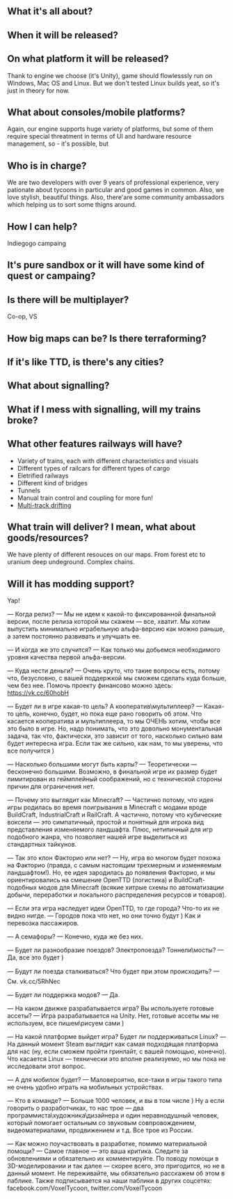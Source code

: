 ## What it's all about?

## When it will be released?

## On what platform it will be released?

Thank to engine we choose (it's Unity), game should flowlesssly run on Windows, Mac OS and Linux. But we don't tested Linux builds yeat,
so it's just in theory for now.

## What about consoles/mobile platforms?

Again, our engine supports huge variety of platforms, but some of them require special threatment in terms of UI and hardware resource management, so - it's possible,
but

## Who is in charge?

We are two developers with over 9 years of professional experience, very pationate about tycoons in particular and good games in common.
Also, we love stylish, beautiful things. Also, there'are some community ambassadors which helping us to sort some thigns around.

## How I can help?

Indiegogo campaing

## It's pure sandbox or it will have some kind of quest or campaing?

## Is there will be multiplayer?

Co-op, VS

## How big maps can be? Is there terraforming?

## If it's like TTD, is there's any cities?

## What about signalling?

## What if I mess with signalling, will my trains broke?

## What other features railways will have?

* Variety of trains, each with different characteristics and visuals
* Different types of railcars for different types of cargo
* Eletrified railways
* Different kind of bridges
* Tunnels
* Manual train control and coupling for more fun!
* [Multi-track drifting]()

## What train will deliver? I mean, what about goods/resources?

We have plenty of different resouces on our maps. From forest etc to uranium deep undeground. Complex chains.

## Will it has modding support?

Yap!


— Когда релиз?
— Мы не идем к какой-то фиксированной финальной версии, после релиза которой мы скажем — все, хватит. Мы хотим выпустить минимально играбельную альфа-версию как можно раньше, а затем постоянно развивать и улучшать ее.

— И когда же это случится?
— Как только мы добьемся необходимого уровня качества первой альфа-версии.

— Куда нести деньги?
— Очень круто, что такие вопросы есть, потому что, безусловно, с вашей поддержкой мы сможем сделать куда больше, чем без нее. Помочь проекту финансово можно здесь: https://vk.cc/60hobH

— Будет ли в игре какая-то цель? А кооператив\мультиплеер?
— Какая-то цель, конечно, будет, но пока еще рано говорить об этом. Что касается кооператива и мультиплеера, то мы ОЧЕНЬ хотим, чтобы все это было в игре. Но, надо понимать, что это довольно монументальная задача, так что, фактически, это зависит от того, насколько сильно вам будет интересна игра. Если так же сильно, как нам, то мы уверены, что все получится )

— Насколько большими могут быть карты?
— Теоретически — бесконечно большими. Возможно, в финальной игре их размер будет лимитирован из геймплейный соображений, но с технической стороны причин для ограничения нет.

— Почему это выглядит как Minecraft?
— Частично потому, что идея игры родилась во время поигрывания в Minecraft с модами вроде BuildCraft, IndustrialCraft и RailCraft. А частично, потому что кубические воксели — это симпатичный, простой и понятный для игрока вид представления изменяемого ландшафта. Плюс, нетипичный для игр подобного жанра, что позволяет нашей игре выделиться из стандартных тайкунов.

— Так это клон Факторио или нет?
— Ну, игра во многом будет похожа на Факторио (правда, с самым настоящим трехмерным и изменяемым ландшафтом!). Но, ее идея зародилась до появления Факторио, и мы ориентировались на смешение OpenTTD (логистика) и BuildСraft-подобных модов для Minecraft (всякие хитрые схемы по автоматизации добычи, переработки и локального распределения ресурсов и товаров).

— Если эта игра наследует идеи OpenTTD, то где города? Что-то их не видно нигде.
— Городов пока что нет, но они точно будут ) Как и перевозка пассажиров.

— А семафоры?
— Конечно, куда же без них.

— Будет ли разнообразие поездов? Электропоезда? Тоннели\мосты?
— Да, все это будет )

— Будут ли поезда сталкиваться? Что будет при этом происходить?
— См. vk.cc/5RhNec

— Будет ли поддержка модов?
— Да.

— На каком движке разрабатывается игра? Вы используете готовые ассеты?
— Игра разрабатывается на Unity. Нет, готовые ассеты мы не используем, все пишем\рисуем сами )

— На какой платформе выйдет игра? Будет ли поддерживаться Linux?
— На данный момент Steam выглядит как самая подходящая платформа для нас (ну, если сможем пройти гринлайт, с вашей помощью, конечно). Что касается Linux — технически это вполне реализуемо, но мы пока не исследовали этот вопрос. 

— А для мобилок будет?
— Маловероятно, все-таки в игры такого типа не очень удобно играть на мобильных устройствах.

— Кто в команде?
— Больше 1000 человек, и вы в том числе ) Ну а если говорить о разработчиках, то нас трое — два программиста\художника\дизайнера и один неравнодушный человек, который помогает остальным со звуковым совпровождением, видеоматериалами, продвижением и т.д. Все трое из России.

— Как можно поучаствовать в разработке, помимо материальной помощи?
— Самое главное — это ваша критика. Следите за обновлениями и обязательно их комментируйте. По поводу помощи в 3D-моделировании и так далее — скорее всего, это пригодится, но не в данный момент. Не переживайте, мы обязательно расскажем об этом в паблике. Также подписывается на наши паблики в других соцсетях: facebook.com/VoxelTycoon, twitter.com/VoxelTycoon 